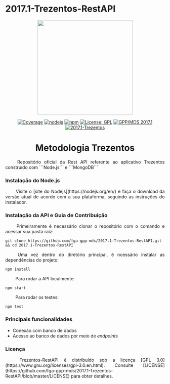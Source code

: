 # 2017.1-Trezentos-RestAPI

<p align="center"><a href="http://metodo300.com/" target="_blank"><img width="300"src="https://cloud.githubusercontent.com/assets/8144779/24085533/e6950df4-0cdc-11e7-8770-1b8021d90f01.png"></a></p>

<p align="center">
  <a href="#"><img src="https://codecov.io/gh/fga-gpp-mds/2017.1-Trezentos-RestAPI/branch/master/graph/badge.svg" alt="Coverage"></a>
  <a href="#"><img src="https://img.shields.io/badge/node-v8.1.2 -blue.svg" alt="nodejs"></a>
  <a href="#"><img src="https://img.shields.io/npm/v/npm.svg" alt="npm"></a>
  <a href="https://www.gnu.org/licenses/gpl-3.0.en.html"><img src="https://img.shields.io/aur/license/yaourt.svg" alt="License: GPL"></a>
  <a href="https://github.com/fga-gpp-mds"><img src="https://img.shields.io/badge/gpp--mds-2017.1-orange.svg" alt="GPP/MDS 2017.1"></a>
  <a href="https://github.com/fga-gpp-mds/2017.1-Trezentos"><img src="https://img.shields.io/badge/Aplicação-Trezentos-orange.svg" alt="2017.1-Trezentos"></a>
</p>


<h1 align="center"> Metodologia Trezentos</h1>

<p align="justify">&emsp;&emsp; Repositório oficial da Rest API referente ao aplicativo Trezentos construído com ```Node.js``` e ```MongoDB```</p>

### Instalação do Node.js

<p align="justify">&emsp;&emsp; Visite o [site do Nodejs](https://nodejs.org/en/) e faça o download da versão atual de acordo com a sua plataforma, seguindo as instruções do instalador. </p>

### Instalação da API e Guia de Contribuição

<p align="justify">&emsp;&emsp; Primeiramente é necessário clonar o repositório com o comando e acessar sua pasta raiz:</p>

```shell
git clone https://github.com/fga-gpp-mds/2017.1-Trezentos-RestAPI.git && cd 2017.1-Trezentos-RestAPI
```

<p align="justify">&emsp;&emsp; Uma vez dentro do diretório principal, é ncessário instalar as dependências do projeto:</p>

```shell
npm install
```

<p align="justify">&emsp;&emsp; Para rodar a API localmente:</p>

```shell
npm start
```

<p align="justify">&emsp;&emsp; Para rodar os testes:</p>

```shell
npm test
```

### Principais funcionalidades

* Conexão com banco de dados
* Acesso ao banco de dados por meio de <i>endpoints</i>

### Licença

<p align="justify">&emsp;&emsp; Trezentos-RestAPI é distribuído sob a licença [GPL 3.0](https://www.gnu.org/licenses/gpl-3.0.en.html). Consulte [LICENSE](https://github.com/fga-gpp-mds/2017.1-Trezentos-RestAPI/blob/master/LICENSE) para obter detalhes.</p>
